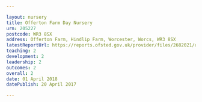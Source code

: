 ```yaml
---

layout: nursery
title: Offerton Farm Day Nursery
urn: 205227
postcode: WR3 8SX
address: Offerton Farm, Hindlip Farm, Worcester, Worcs, WR3 8SX
latestReportUrl: https://reports.ofsted.gov.uk/provider/files/2682021/urn/205227.pdf
teaching: 2
development: 2
leadership: 2
outcomes: 2
overall: 2
date: 01 April 2018 
datePublish: 20 April 2017

---
```

